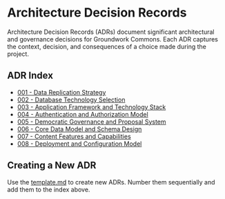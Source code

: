 # Architecture Decision Records

Architecture Decision Records (ADRs) document significant architectural and governance decisions for Groundwork Commons. Each ADR captures the context, decision, and consequences of a choice made during the project.

## ADR Index

- [001 - Data Replication Strategy](001-data-replication-strategy.md)
- [002 - Database Technology Selection](002-database-technology-selection.md)
- [003 - Application Framework and Technology Stack](003-application-framework-and-technology-stack.md)
- [004 - Authentication and Authorization Model](004-authentication-and-authorization-model.md)
- [005 - Democratic Governance and Proposal System](005-democratic-governance-and-proposal-system.md)
- [006 - Core Data Model and Schema Design](006-core-data-model-and-schema-design.md)
- [007 - Content Features and Capabilities](007-content-features-and-capabilities.md)
- [008 - Deployment and Configuration Model](008-deployment-and-configuration-model.md)

## Creating a New ADR

Use the [template.md](template.md) to create new ADRs. Number them sequentially and add them to the index above.
